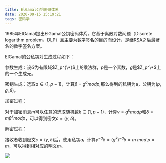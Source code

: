```yaml
---
title: ElGamal公钥密码体系
date: 2020-09-15 15:19:21
tags: 密码学
---
```


1985年ElGamal提出ElGamal公钥密码体系，它基于离散对数问题（Discrete logarithm problem，DLP）且主要为数字签名的目的而设计，是继RSA之后最著名的数字签名方案。<!--more-->

ElGamal的公私钥对生成过程如下：

参数生成：设$G$为有限域$Z_p^{\*}$上的乘法群，$p$是一个素数，$g$是$Z_p^\*$上的一个生成元。

密钥生成：选取$a\in(1,p-1)$，计算$\beta=g^a mod p$,那么得到的私钥为a，公钥为$(p,g,\beta)$。

加密过程：

对于加密消息$m$可以任意的选取随机数$k\in(1,p-1)$，计算$\gamma=g^k mod p$和$\delta=m\beta^k mod p$，可以得到密文$c=(\gamma,\delta)$。

解密过程：

接收者收到密文$c=(\gamma,\delta)$后，使用私钥$a$，计算$\gamma^{-a}\delta=(g^k)^{-a}\delta=m \ mod \ p = m$，可以得到相对应的明文$m$。

![](http://img.wanghaojun.cn//img/20200915153209.png)